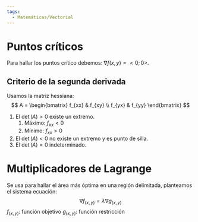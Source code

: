 ```yaml
---
tags:
  - Matemáticas/Vectorial
---
```

# Puntos críticos
Para hallar los puntos crítico debemos: $\nabla f{(x,y)}=<0;0>$.
## Criterio de la segunda derivada
Usamos la matriz hessiana:
$$
A =
\begin{bmatrix}
f_{xx} & f_{xy}  \\
f_{yx} & f_{yy}
\end{bmatrix}
$$
1. El $\det(A)>0$ existe un extremo.
    1. Máximo: $f_{xx} < 0$
    2. Mínimo: $f_{xx} > 0$
2. El $\det(A) < 0$ no existe un extremo y es punto de silla.
3. El $\det(A) = 0$ indeterminado.
# Multiplicadores de Lagrange
Se usa para hallar el área más óptima en una región delimitada, planteamos el sistema ecuación:
$$\nabla f_{(x,y)} = \lambda \nabla g_{(x,y)}$$
$f_{(x,y)}$: función objetivo
$g_{(x,y)}$: función restricción